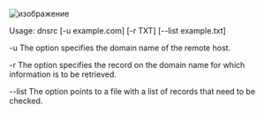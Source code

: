 ![изображение](https://github.com/adminush/ctf-scripts/assets/58698274/416b471d-7be5-4732-8557-026af04efdce)

Usage: dnsrc [-u example.com] [-r TXT] [--list example.txt]

-u The option specifies the domain name of the remote host.

-r The option specifies the record on the domain name for which information is to be retrieved.

--list The option points to a file with a list of records that need to be checked.
